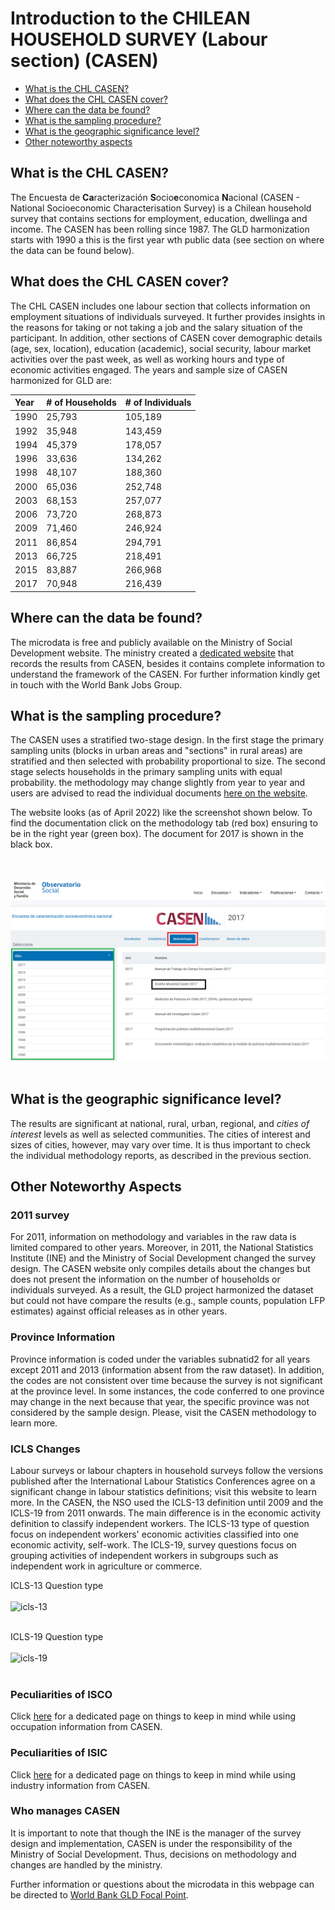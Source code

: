 Introduction to the CHILEAN HOUSEHOLD SURVEY (Labour section) (CASEN)
================

- [What is the CHL CASEN?](#what-is-the-chl-casen)
- [What does the CHL CASEN cover?](#what-does-the-chl-casen-cover)
- [Where can the data be found?](#where-can-the-data-be-found)
- [What is the sampling procedure?](#what-is-the-sampling-procedure)
- [What is the geographic significance level?](#what-is-the-geographic-significance-level)
- [Other noteworthy aspects](#other-noteworthy-aspects)

## What is the CHL CASEN?

The Encuesta de **Ca**racterización **S**ocio**e**conomica **N**acional (CASEN - National Socioeconomic Characterisation Survey) is a Chilean household survey that contains sections for employment, education, dwellinga and income. The CASEN has been rolling since 1987. The GLD harmonization starts with 1990 a this is the first year wth public data (see section on where the data can be found below).  

## What does the CHL CASEN cover?

The CHL CASEN includes one labour section that collects information on employment situations of individuals surveyed. It further provides insights in the reasons for taking or not taking a job and the salary situation of the participant. In addition, other sections of CASEN cover demographic details (age, sex, location), education (academic), social security, labour market activities over the past week, as well as working hours and type of economic activities engaged. The years and sample size of CASEN harmonized for GLD are:

| Year	    | # of Households	| # of Individuals	|
| :-------	| :--------		    | :--------	 	      |
| 1990	    | 25,793	        | 105,189	          |
| 1992	    | 35,948	        | 143,459	          |
| 1994	    | 45,379	        | 178,057	          |
| 1996	    | 33,636	        | 134,262	          |
| 1998	    | 48,107	        | 188,360	          |
| 2000	    | 65,036	        | 252,748	          |
| 2003	    | 68,153	        | 257,077	          |
| 2006	    | 73,720          | 268,873           |
| 2009	    | 71,460          | 246,924 	        |
| 2011	    | 86,854          | 294,791           |
| 2013	    | 66,725          | 218,491           |
| 2015	    | 83,887          | 266,968           |
| 2017	    | 70,948          | 216,439	          |

## Where can the data be found?

The microdata is free and publicly available on the Ministry of Social Development website. The ministry created a [dedicated website](http://observatorio.ministeriodesarrollosocial.gob.cl/encuesta-casen) that records the results from CASEN, besides it contains complete information to understand the framework of the CASEN. For further information kindly get in touch with the World Bank Jobs Group. 

## What is the sampling procedure?

The CASEN uses a stratified two-stage design. In the first stage the primary sampling units (blocks in urban areas and "sections" in rural areas) are stratified and then selected with probability proportional to size. The second stage selects households in the primary sampling units with equal probability. the methodology may change slightly from year to year and users are advised to read the individual documents [here on the website](observatorio.ministeriodesarrollosocial.gob.cl/encuesta-casen-2017).

The website looks (as of April 2022) like the screenshot shown below. To find the documentation click on the methodology tab (red box) ensuring to be in the right year (green box). The document for 2017 is shown in the black box.

<br></br>
![CASEN where find methodology](utilities/Casen_donde_metodologia.png)
<br></br>

## What is the geographic significance level?

The results are significant at national, rural, urban, regional, and *cities of interest* levels as well as selected communities. The cities of interest and sizes of cities, however, may vary over time. It is thus important to check the individual methodology reports, as described in the previous section.

## Other Noteworthy Aspects 

### 2011 survey
For 2011, information on methodology and variables in the raw data is limited compared to other years. Moreover, in 2011, the National Statistics Institute (INE) and the Ministry of Social Development changed the survey design. The CASEN website only compiles details about the changes but does not present the information on the number of households or individuals surveyed. As a result, the GLD project harmonized the dataset but could not have compare the results (e.g., sample counts, population LFP estimates) against official releases as in other years.

### Province Information
Province information is coded under the variables subnatid2 for all years except 2011 and 2013 (information absent from the raw dataset). In addition, the codes are not consistent over time because the survey is not significant at the province level. In some instances, the code conferred to one province may change in the next because that year, the specific province was not considered by the sample design. Please, visit the CASEN methodology to learn more.


### ICLS Changes
Labour surveys or labour chapters in household surveys follow the versions published after the International Labour Statistics Conferences agree on a significant change in labour statistics definitions; visit this website to learn more.  In the CASEN, the NSO used the ICLS-13 definition until 2009 and the ICLS-19 from 2011 onwards. The main difference is in the economic activity definition to classify independent workers. The ICLS-13 type of question focus on independent workers' economic activities classified into one economic activity, self-work. The ICLS-19, survey questions focus on grouping activities of independent workers in subgroups such as independent work in agriculture or commerce.

ICLS-13 Question type
<br></br>
![icls-13](https://github.com/worldbank/gld/blob/30f3d5b9ecbab45965da949f01c07336209c7ee6/Support/Country%20Survey%20Details/CHL/CASEN/utilities/1-icls.PNG)
<br></br>

ICLS-19 Question type
<br></br>
![icls-19](https://github.com/worldbank/gld/blob/30f3d5b9ecbab45965da949f01c07336209c7ee6/Support/Country%20Survey%20Details/CHL/CASEN/utilities/2-icls.PNG)
<br></br>

### Peculiarities of ISCO

Click [here](https://github.com/worldbank/gld/blob/c9bc90f4eec5222eaa2d9793187aa12a67778480/Support/Country%20Survey%20Details/CHL/CASEN/isco%20information.md) for a dedicated page on things to keep in mind while using occupation information from CASEN. 

### Peculiarities of ISIC

Click [here](https://github.com/worldbank/gld/blob/f0d1b72acb925746c93c4ae5d62b045ac72abdbf/Support/Country%20Survey%20Details/CHL/CASEN/isic%20information.md) for a dedicated page on things to keep in mind while using industry information from CASEN. 

### Who manages CASEN
It is important to note that though the INE is the manager of the survey design and implementation, CASEN is under the responsibility of the Ministry of Social Development. Thus, decisions on methodology and changes are handled by the ministry. 

Further information or questions about the microdata in this webpage can be directed to [World Bank GLD Focal Point](mailto:gld@worldbank.org).
